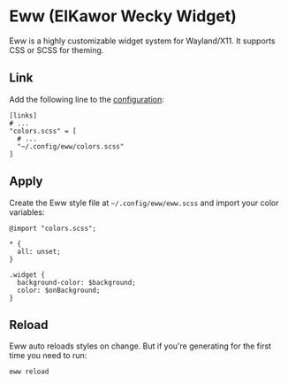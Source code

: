 # Eww (ElKawor Wecky Widget)

Eww is a highly customizable widget system for Wayland/X11. It supports CSS or SCSS
for theming.

## Link

Add the following line to the [configuration](/configuration#linking-generated-files):

```toml{5}
[links]
# ...
"colors.scss" = [
  # ...
  "~/.config/eww/colors.scss"
]
```

## Apply

Create the Eww style file at `~/.config/eww/eww.scss` and import your color
variables:

```scss{1,8,9}
@import "colors.scss";

* {
  all: unset;
}

.widget {
  background-color: $background;
  color: $onBackground;
}
```

## Reload

Eww auto reloads styles on change. But if you're generating for the first time you
need to run:

```bash
eww reload
```
